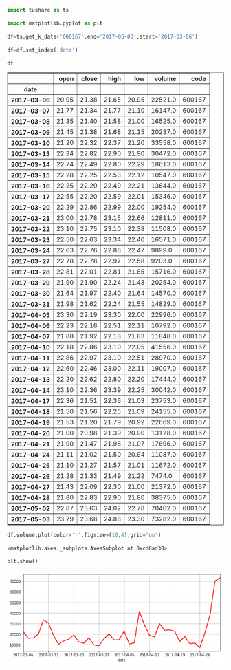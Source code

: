 

```python
import tushare as ts
```


```python
import matplotlib.pyplot as plt
```


```python
df=ts.get_k_data('600167',end='2017-05-03',start='2017-03-06')
```


```python
df=df.set_index('date')
```


```python
df
```




<div>
<table border="1" class="dataframe">
  <thead>
    <tr style="text-align: right;">
      <th></th>
      <th>open</th>
      <th>close</th>
      <th>high</th>
      <th>low</th>
      <th>volume</th>
      <th>code</th>
    </tr>
    <tr>
      <th>date</th>
      <th></th>
      <th></th>
      <th></th>
      <th></th>
      <th></th>
      <th></th>
    </tr>
  </thead>
  <tbody>
    <tr>
      <th>2017-03-06</th>
      <td>20.95</td>
      <td>21.38</td>
      <td>21.65</td>
      <td>20.95</td>
      <td>22521.0</td>
      <td>600167</td>
    </tr>
    <tr>
      <th>2017-03-07</th>
      <td>21.77</td>
      <td>21.34</td>
      <td>21.77</td>
      <td>21.10</td>
      <td>16147.0</td>
      <td>600167</td>
    </tr>
    <tr>
      <th>2017-03-08</th>
      <td>21.35</td>
      <td>21.40</td>
      <td>21.58</td>
      <td>21.00</td>
      <td>16525.0</td>
      <td>600167</td>
    </tr>
    <tr>
      <th>2017-03-09</th>
      <td>21.45</td>
      <td>21.38</td>
      <td>21.68</td>
      <td>21.15</td>
      <td>20237.0</td>
      <td>600167</td>
    </tr>
    <tr>
      <th>2017-03-10</th>
      <td>21.20</td>
      <td>22.32</td>
      <td>22.37</td>
      <td>21.20</td>
      <td>33558.0</td>
      <td>600167</td>
    </tr>
    <tr>
      <th>2017-03-13</th>
      <td>22.34</td>
      <td>22.82</td>
      <td>22.90</td>
      <td>21.90</td>
      <td>30472.0</td>
      <td>600167</td>
    </tr>
    <tr>
      <th>2017-03-14</th>
      <td>22.74</td>
      <td>22.49</td>
      <td>22.80</td>
      <td>22.29</td>
      <td>18613.0</td>
      <td>600167</td>
    </tr>
    <tr>
      <th>2017-03-15</th>
      <td>22.28</td>
      <td>22.25</td>
      <td>22.53</td>
      <td>22.12</td>
      <td>10547.0</td>
      <td>600167</td>
    </tr>
    <tr>
      <th>2017-03-16</th>
      <td>22.25</td>
      <td>22.29</td>
      <td>22.49</td>
      <td>22.21</td>
      <td>13644.0</td>
      <td>600167</td>
    </tr>
    <tr>
      <th>2017-03-17</th>
      <td>22.55</td>
      <td>22.20</td>
      <td>22.59</td>
      <td>22.01</td>
      <td>15346.0</td>
      <td>600167</td>
    </tr>
    <tr>
      <th>2017-03-20</th>
      <td>22.29</td>
      <td>22.86</td>
      <td>22.99</td>
      <td>22.00</td>
      <td>19254.0</td>
      <td>600167</td>
    </tr>
    <tr>
      <th>2017-03-21</th>
      <td>23.00</td>
      <td>22.78</td>
      <td>23.15</td>
      <td>22.66</td>
      <td>12811.0</td>
      <td>600167</td>
    </tr>
    <tr>
      <th>2017-03-22</th>
      <td>23.10</td>
      <td>22.75</td>
      <td>23.10</td>
      <td>22.38</td>
      <td>11508.0</td>
      <td>600167</td>
    </tr>
    <tr>
      <th>2017-03-23</th>
      <td>22.50</td>
      <td>22.63</td>
      <td>23.34</td>
      <td>22.40</td>
      <td>16571.0</td>
      <td>600167</td>
    </tr>
    <tr>
      <th>2017-03-24</th>
      <td>22.63</td>
      <td>22.76</td>
      <td>22.88</td>
      <td>22.47</td>
      <td>9899.0</td>
      <td>600167</td>
    </tr>
    <tr>
      <th>2017-03-27</th>
      <td>22.78</td>
      <td>22.78</td>
      <td>22.97</td>
      <td>22.58</td>
      <td>9203.0</td>
      <td>600167</td>
    </tr>
    <tr>
      <th>2017-03-28</th>
      <td>22.81</td>
      <td>22.01</td>
      <td>22.81</td>
      <td>21.85</td>
      <td>15716.0</td>
      <td>600167</td>
    </tr>
    <tr>
      <th>2017-03-29</th>
      <td>21.90</td>
      <td>21.90</td>
      <td>22.24</td>
      <td>21.43</td>
      <td>20254.0</td>
      <td>600167</td>
    </tr>
    <tr>
      <th>2017-03-30</th>
      <td>21.64</td>
      <td>21.97</td>
      <td>22.40</td>
      <td>21.64</td>
      <td>14570.0</td>
      <td>600167</td>
    </tr>
    <tr>
      <th>2017-03-31</th>
      <td>21.98</td>
      <td>21.62</td>
      <td>22.24</td>
      <td>21.55</td>
      <td>14829.0</td>
      <td>600167</td>
    </tr>
    <tr>
      <th>2017-04-05</th>
      <td>23.30</td>
      <td>22.19</td>
      <td>23.30</td>
      <td>22.00</td>
      <td>22996.0</td>
      <td>600167</td>
    </tr>
    <tr>
      <th>2017-04-06</th>
      <td>22.23</td>
      <td>22.18</td>
      <td>22.51</td>
      <td>22.11</td>
      <td>10792.0</td>
      <td>600167</td>
    </tr>
    <tr>
      <th>2017-04-07</th>
      <td>21.88</td>
      <td>21.92</td>
      <td>22.18</td>
      <td>21.83</td>
      <td>11848.0</td>
      <td>600167</td>
    </tr>
    <tr>
      <th>2017-04-10</th>
      <td>22.18</td>
      <td>22.86</td>
      <td>23.10</td>
      <td>22.05</td>
      <td>41556.0</td>
      <td>600167</td>
    </tr>
    <tr>
      <th>2017-04-11</th>
      <td>22.86</td>
      <td>22.97</td>
      <td>23.10</td>
      <td>22.51</td>
      <td>28970.0</td>
      <td>600167</td>
    </tr>
    <tr>
      <th>2017-04-12</th>
      <td>22.60</td>
      <td>22.46</td>
      <td>23.00</td>
      <td>22.11</td>
      <td>19007.0</td>
      <td>600167</td>
    </tr>
    <tr>
      <th>2017-04-13</th>
      <td>22.20</td>
      <td>22.62</td>
      <td>22.80</td>
      <td>22.20</td>
      <td>17444.0</td>
      <td>600167</td>
    </tr>
    <tr>
      <th>2017-04-14</th>
      <td>23.10</td>
      <td>22.36</td>
      <td>23.39</td>
      <td>22.25</td>
      <td>30042.0</td>
      <td>600167</td>
    </tr>
    <tr>
      <th>2017-04-17</th>
      <td>22.36</td>
      <td>21.51</td>
      <td>22.36</td>
      <td>21.03</td>
      <td>23753.0</td>
      <td>600167</td>
    </tr>
    <tr>
      <th>2017-04-18</th>
      <td>21.50</td>
      <td>21.56</td>
      <td>22.25</td>
      <td>21.09</td>
      <td>24155.0</td>
      <td>600167</td>
    </tr>
    <tr>
      <th>2017-04-19</th>
      <td>21.53</td>
      <td>21.20</td>
      <td>21.79</td>
      <td>20.92</td>
      <td>22669.0</td>
      <td>600167</td>
    </tr>
    <tr>
      <th>2017-04-20</th>
      <td>21.00</td>
      <td>20.98</td>
      <td>21.39</td>
      <td>20.90</td>
      <td>13128.0</td>
      <td>600167</td>
    </tr>
    <tr>
      <th>2017-04-21</th>
      <td>21.90</td>
      <td>21.47</td>
      <td>21.98</td>
      <td>21.07</td>
      <td>17696.0</td>
      <td>600167</td>
    </tr>
    <tr>
      <th>2017-04-24</th>
      <td>21.11</td>
      <td>21.02</td>
      <td>21.50</td>
      <td>20.94</td>
      <td>11087.0</td>
      <td>600167</td>
    </tr>
    <tr>
      <th>2017-04-25</th>
      <td>21.10</td>
      <td>21.27</td>
      <td>21.57</td>
      <td>21.01</td>
      <td>11672.0</td>
      <td>600167</td>
    </tr>
    <tr>
      <th>2017-04-26</th>
      <td>21.28</td>
      <td>21.33</td>
      <td>21.49</td>
      <td>21.22</td>
      <td>7474.0</td>
      <td>600167</td>
    </tr>
    <tr>
      <th>2017-04-27</th>
      <td>21.43</td>
      <td>22.09</td>
      <td>22.30</td>
      <td>21.00</td>
      <td>21372.0</td>
      <td>600167</td>
    </tr>
    <tr>
      <th>2017-04-28</th>
      <td>21.80</td>
      <td>22.83</td>
      <td>22.90</td>
      <td>21.80</td>
      <td>38375.0</td>
      <td>600167</td>
    </tr>
    <tr>
      <th>2017-05-02</th>
      <td>22.87</td>
      <td>23.63</td>
      <td>24.02</td>
      <td>22.78</td>
      <td>70402.0</td>
      <td>600167</td>
    </tr>
    <tr>
      <th>2017-05-03</th>
      <td>23.79</td>
      <td>23.68</td>
      <td>24.88</td>
      <td>23.30</td>
      <td>73282.0</td>
      <td>600167</td>
    </tr>
  </tbody>
</table>
</div>




```python
df.volume.plot(color='r',figsize=(10,4),grid='on')
```




    <matplotlib.axes._subplots.AxesSubplot at 0xcd8ad30>




```python
plt.show()
```


![png](output_6_0.png)

